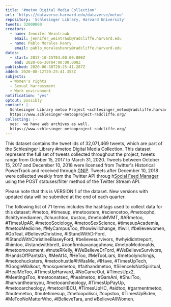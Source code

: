 ```yaml
---
title: '#metoo Digital Media Collection'
url: 'https://dataverse.harvard.edu/dataverse/metoo'
repository: 'Schlesinger Library, Harvard University'
tweets: 32000000
creators:
  - name: Jennifer Weintraub
    email: jennifer_weintraub@radcliffe.harvard.edu
  - name: Pablo Morales Henry
    email: pablo_moraleshenry@radcliffe.harvard.edu
dates:
  - start: 2017-10-15T04:00:00.000Z
    end: 2020-06-30T04:00:00.000Z
published: 2020-06-30T20:25:41.287Z
added: 2020-08-12T20:25:41.353Z
subjects:
  - Women's rights
  - Sexual harrassment
  - Work environment
notification: 'yes'
optout: possibly
contact: |-
  Schlesinger Library metoo Project <schlesinger_metoo@radcliffe.harvard.edu>
  https://www.schlesinger-metooproject-radcliffe.org/
collecting: |-
  yes:  we have web archives as well.
  https://www.schlesinger-metooproject-radcliffe.org/
---
```



This dataset contains the tweet ids of 32,071,469 tweets, which are part of the Schlesinger Library #metoo Digital Media Collection. This dataset represent the full set of tweets collected throughout the project, tweets range from October 15, 2017 to March 31, 2020. Tweets between October 15, 2017 and December 10, 2018 were licensed from Twitter's Historical PowerTrack and received through [GNIP](https://support.gnip.com/). Tweets after December 10, 2018 were collected weekly from the Twitter API throug h[Social Feed Manager](https://gwu-libraries.github.io/sfm-ui/) using the POST statuses/filter method of the Twitter Stream API.

Please note that this is VERSION 1 of the dataset. New versions with updated data will be submited at the end of each quarter.

The following list of 71 terms includes the hashtags used to collect data for this dataset: #metoo, #timesup, #metoostem, #sciencetoo, #metoophd, #shittymediamen, #churchtoo, #ustoo, #metooMVMT, #ARmetoo, #TimesUpAR, #metooSociology, #metooSexScience, #timesupAcademia, #metooMedicine, #MyCampusToo, #howiwillchange, #iwill, #believewomen, #GoTeal, #BelieveChristine, #IStandWithDrFord, #IStandWithChristineBlaseyFord, #believesurvivors, #whyididntreport, #himtoo, #istandwithbrett, #confirmkavanaguhnow, #metooMcdonalds, #metoomovement, #muteRKelly, #WeBelieveDrFord, #WeBelieveSurvivors, #HandsOffPantsOn, #MeAt14, #HeToo, #MeTooLiars, #metoolynchings, #metoohucksters, #metoohustle#ItWasMe, #IHave, #TimesUpTech, #GoogleWalkout, #mosquemetoo, #faithandmetoo, #SilenceIsNotSpiritual, #HealMeToo, #TimesUpHarvard, #NoCarveOut, #TimesUpx2, #MeetingsToo, #metoonatsec, #healmetoo, #GamAni, #ShulToo, #harvardhearsyou, #metooarcheology, #TimesUpPayUp, #metooarcheology, #metooHBCU, #TimesUpHC, #aidtoo, #garmentmetoo, #mutemetoo, #mutetimesup, #metoopolisci, #copstoo, #TimesUpBiden, #MeTooNoMatterWho, #IBelieveTara, and #BelieveAllWomen.